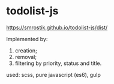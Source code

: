 # todolist-js
https://smrostik.github.io/todolist-js/dist/

Implemented by:
1. creation;
2. removal;
3. filtering by priority, status and title.

used: scss, pure javascript (es6), gulp
